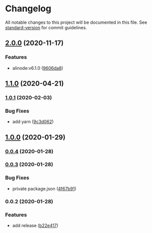 # Changelog

All notable changes to this project will be documented in this file. See [standard-version](https://github.com/conventional-changelog/standard-version) for commit guidelines.

## [2.0.0](https://github.com/sqlwwx/docker-alinode/compare/v1.1.0...v2.0.0) (2020-11-17)


### Features

* alinode:v6.1.0 ([9606da8](https://github.com/sqlwwx/docker-alinode/commit/9606da8e06b89949006e1f991ec0cac396de1529))

## [1.1.0](https://github.com/sqlwwx/docker-alinode/compare/v1.0.1...v1.1.0) (2020-04-21)

### [1.0.1](https://github.com/sqlwwx/docker-alinode/compare/v1.0.0...v1.0.1) (2020-02-03)


### Bug Fixes

* add yarn ([9c3d062](https://github.com/sqlwwx/docker-alinode/commit/9c3d062b6f1dfe9c31141607ccf665204001209c))

## [1.0.0](https://github.com/sqlwwx/docker-alinode/compare/v0.0.4...v1.0.0) (2020-01-29)

### [0.0.4](https://github.com/sqlwwx/docker-alinode/compare/v0.0.3...v0.0.4) (2020-01-28)

### [0.0.3](https://github.com/sqlwwx/docker-alinode/compare/v0.0.2...v0.0.3) (2020-01-28)


### Bug Fixes

* private package.json ([4f67b91](https://github.com/sqlwwx/docker-alinode/commit/4f67b91c7c55624309db9682430e887d19c90ca6))

### 0.0.2 (2020-01-28)


### Features

* add release ([b22e417](https://github.com/sqlwwx/docker-alinode/commit/b22e417294fe31bfa327595635583aa5072ee0a3))
